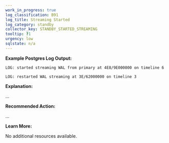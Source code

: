 ```yaml
---
work_in_progress: true
log_classification: B91
log_title: Streaming Started
log_category: standby
collector_key: STANDBY_STARTED_STREAMING
tooltip: ?1
urgency: low
sqlstate: n/a
---
```


**Example Postgres Log Output:**

```
LOG: started streaming WAL from primary at 4E8/9E000000 on timeline 6
```

```
LOG: restarted WAL streaming at 3E/62000000 on timeline 3
```

**Explanation:**

...

**Recommended Action:**

...

**Learn More:**

No additional resources available.
